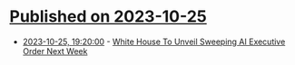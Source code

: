 # [Published on 2023-10-25](index.md)

* [2023-10-25, 19:20:00](https://news.slashdot.org/story/23/10/25/198226/white-house-to-unveil-sweeping-ai-executive-order-next-week?utm_source=rss1.0mainlinkanon&utm_medium=feed) - [White House To Unveil Sweeping AI Executive Order Next Week](https://news.slashdot.org/story/23/10/25/198226/white-house-to-unveil-sweeping-ai-executive-order-next-week?utm_source=rss1.0mainlinkanon&utm_medium=feed)
